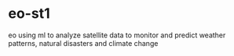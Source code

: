 # eo-st1
eo using ml to analyze satellite data to monitor and predict weather patterns, natural disasters and climate change
